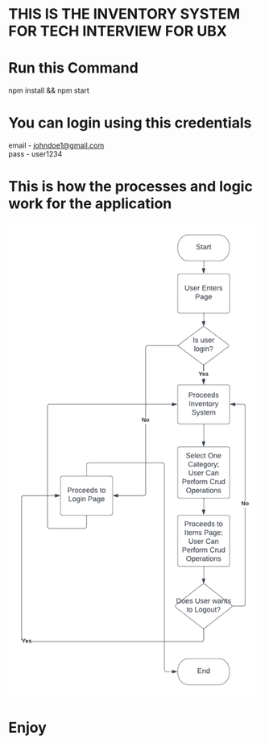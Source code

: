 # THIS IS THE INVENTORY SYSTEM FOR TECH INTERVIEW FOR UBX

# Run this Command
npm install && npm start 

# You can login using this credentials
email - johndoe1@gmail.com <br>
pass - user1234  

# This is how the processes and logic work for the application
<img src="inventory-system-flowchart.png">

# Enjoy